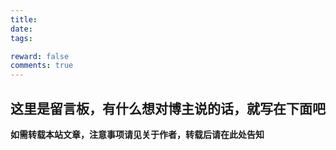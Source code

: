 ```yaml
---
title: 
date: 
tags: 

reward: false
comments: true
---
```


## <center>这里是留言板，有什么想对博主说的话，就写在下面吧</center>

**如需转载本站文章，注意事项请见关于作者，转载后请在此处告知**